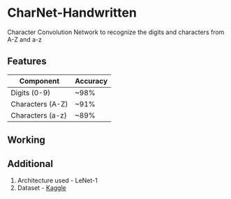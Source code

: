 # CharNet-Handwritten

Character Convolution Network to recognize the digits and characters from A-Z and a-z

## Features
| Component | Accuracy |
| --- | ----------- |
| Digits (0-9) | ~98% |
| Characters (A-Z) | ~91% |
| Characters (a-z) | ~89% |

## Working

## Additional 
1. Architecture used - LeNet-1
2. Dataset - [Kaggle](https://www.kaggle.com/crawford/emnist)

